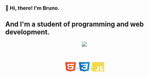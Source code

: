 ### 👋 Hi, there! I’m Bruno.
## And I'm a student of programming and web development.

<div align="center">
  <a href="https://github.com/grayuri">
  <img height="180em" src="https://github-readme-stats.vercel.app/api?username=grayuri&show_icons=true&theme=dracula&include_all_commits=true&count_private=true"/>
</div>

 ##
 
<div style="display: inline_block" align="center"><br>
  <img align="center" alt="bruno-HTML" height="30" width="40" src="https://raw.githubusercontent.com/devicons/devicon/master/icons/html5/html5-original.svg">
  <img align="center" alt="bruno-CSS" height="30" width="40" src="https://raw.githubusercontent.com/devicons/devicon/master/icons/css3/css3-original.svg">
  <img align="center" alt="bruno-Js" height="30" width="40" src="https://raw.githubusercontent.com/devicons/devicon/master/icons/javascript/javascript-plain.svg">
</div>
